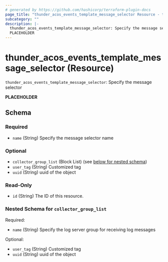 ```yaml
---
# generated by https://github.com/hashicorp/terraform-plugin-docs
page_title: "thunder_acos_events_template_message_selector Resource - terraform-provider-thunder"
subcategory: ""
description: |-
  thunder_acos_events_template_message_selector: Specify the message selector
  PLACEHOLDER
---
```


# thunder_acos_events_template_message_selector (Resource)

`thunder_acos_events_template_message_selector`: Specify the message selector

__PLACEHOLDER__



<!-- schema generated by tfplugindocs -->
## Schema

### Required

- `name` (String) Specify the message selector name

### Optional

- `collector_group_list` (Block List) (see [below for nested schema](#nestedblock--collector_group_list))
- `user_tag` (String) Customized tag
- `uuid` (String) uuid of the object

### Read-Only

- `id` (String) The ID of this resource.

<a id="nestedblock--collector_group_list"></a>
### Nested Schema for `collector_group_list`

Required:

- `name` (String) Specify the log server group for receiving log messages

Optional:

- `user_tag` (String) Customized tag
- `uuid` (String) uuid of the object


